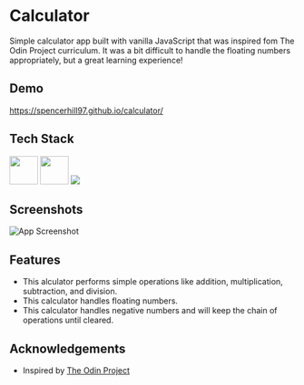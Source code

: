 
# Calculator

Simple calculator app built with vanilla JavaScript that was inspired fom The Odin Project curriculum. It was a bit difficult to handle the floating numbers appropriately, but a great learning experience!

## Demo

https://spencerhill97.github.io/calculator/


## Tech Stack

<div align="left">
<img src="https://cdn.jsdelivr.net/gh/devicons/devicon/icons/html5/html5-original.svg" width="50" height="50"/>
<img src="https://cdn.jsdelivr.net/gh/devicons/devicon/icons/css3/css3-original.svg" width="50" height="50" />
<img src="https://cdn.jsdelivr.net/gh/devicons/devicon/icons/javascript/javascript-original.svg" />
</div>


## Screenshots

![App Screenshot](https://via.placeholder.com/468x300?text=App+Screenshot+Here)


## Features

- This alculator performs simple operations like addition, multiplication, subtraction, and division.
- This calculator handles floating numbers.
- This calculator handles negative numbers and will keep the chain of operations until cleared.


## Acknowledgements

 - Inspired by [The Odin Project](https://www.theodinproject.com/lessons/foundations-calculator)


